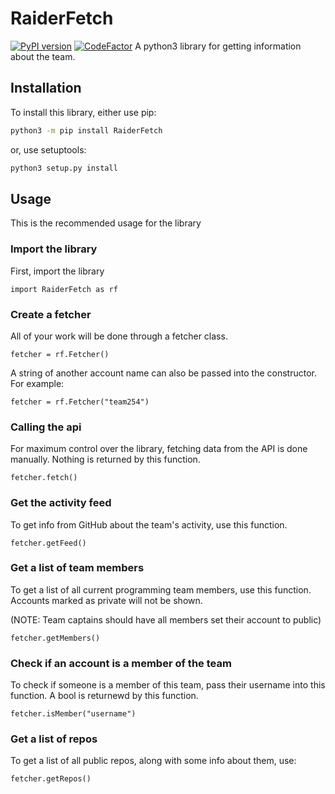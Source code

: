 # RaiderFetch
[![PyPI version](https://badge.fury.io/py/RaiderFetch.svg)](https://badge.fury.io/py/RaiderFetch) [![CodeFactor](https://www.codefactor.io/repository/github/frc5024/raiderfetch/badge)](https://www.codefactor.io/repository/github/frc5024/raiderfetch)
A python3 library for getting information about the team.

## Installation
To install this library, either use pip:
```sh
python3 -m pip install RaiderFetch
```
or, use setuptools:
```sh
python3 setup.py install
```

## Usage
This is the recommended usage for the library

### Import the library
First, import the library
```python3
import RaiderFetch as rf
```

### Create a fetcher
All of your work will be done through a fetcher class.
```python3
fetcher = rf.Fetcher()
```

A string of another account name can also be passed into the constructor. For example:
```python3
fetcher = rf.Fetcher("team254")
```

### Calling the api
For maximum control over the library, fetching data from the API is done manually. Nothing is returned by this function.
```python3
fetcher.fetch()
```

### Get the activity feed
To get info from GitHub about the team's activity, use this function.
```python3
fetcher.getFeed()
```

### Get a list of team members
To get a list of all current programming team members, use this function. Accounts marked as private will not be shown.

(NOTE: Team captains should have all members set their account to public)
```python3
fetcher.getMembers()
```

### Check if an account is a member of the team
To check if someone is a member of this team, pass their username into this function. A bool is returnewd by this function.
```python3
fetcher.isMember("username")
```

### Get a list of repos
To get a list of all public repos, along with some info about them, use:
```python3
fetcher.getRepos()
```